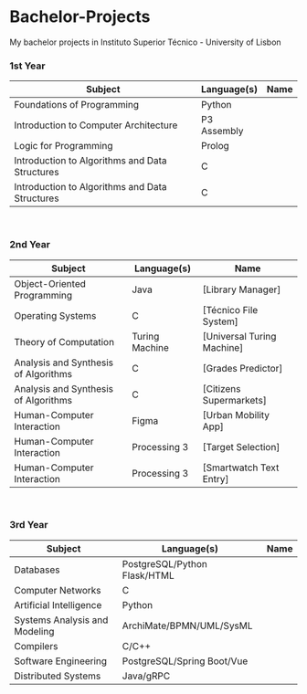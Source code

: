 # Bachelor-Projects
My bachelor projects in Instituto Superior Técnico - University of Lisbon

### 1st Year
| Subject                                        | Language(s)                  |  Name                                                            |
| ---------------------------------------------- | ---------------------------- | -----------------------------------------------------------------|
| Foundations of Programming                     | Python                       |                                                                  |
| Introduction to Computer Architecture          | P3 Assembly                  |                                                                  |
| Logic for Programming                          | Prolog                       |                                                                  |
| Introduction to Algorithms and Data Structures | C                            |                |
| Introduction to Algorithms and Data Structures | C                            | 
<br/>

### 2nd Year
| Subject                                        | Language(s)                  |  Name                                                            |
| ---------------------------------------------- | ---------------------------- | -----------------------------------------------------------------|
| Object-Oriented Programming                    | Java                         | [Library Manager]                                                |
| Operating Systems                              | C                            | [Técnico File System]                                            |
| Theory of Computation                          | Turing Machine               | [Universal Turing Machine]                                       |
| Analysis and Synthesis of Algorithms           | C                            | [Grades Predictor]                                               |
| Analysis and Synthesis of Algorithms           | C                            | [Citizens Supermarkets]                                          |
| Human-Computer Interaction                     | Figma                        | [Urban Mobility App]                                             |
| Human-Computer Interaction                     | Processing 3                 | [Target Selection]                                               |
| Human-Computer Interaction                     | Processing 3                 | [Smartwatch Text Entry]                                          |

<br/>

### 3rd Year
| Subject                                        | Language(s)                  |  Name                                                            |
| ---------------------------------------------- | ---------------------------- | -----------------------------------------------------------------|
| Databases                                      | PostgreSQL/Python Flask/HTML |                                                                  |
| Computer Networks                              | C                            |                                                                  |
| Artificial Intelligence                        | Python                       |                                                                  |
| Systems Analysis and Modeling                  | ArchiMate/BPMN/UML/SysML     |                                                                  |
| Compilers                                      | C/C++                        |                                                                  |
| Software Engineering                           | PostgreSQL/Spring Boot/Vue   |                                                                  |
| Distributed Systems                            | Java/gRPC                    |                                                                  |